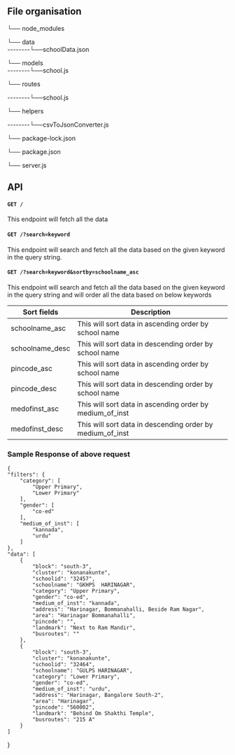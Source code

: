 ## File organisation


└── node_modules

└── data  
--------└──schoolData.json  

└── models  
--------└──school.js

└── routes

--------└──school.js

└── helpers

--------└──csvToJsonConverter.js 

└── package-lock.json

└── package.json

└── server.js


## API
#### `GET /`
This endpoint will fetch all the data
#### `GET /?search=keyword`
This endpoint will search and fetch all the data based on the given keyword in the query string.
#### `GET /?search=keyword&sortby=schoolname_asc`
This endpoint will search and fetch all the data based on the given keyword in the query string and will order all the data based on below keywords

| Sort fields      | Description    |
| --------|---------|
| schoolname_asc  | This will sort data in ascending order by school name   |
| schoolname_desc | This will sort data in descending order by school name |
| pincode_asc  | This will sort data in ascending order by school name   |
| pincode_desc | This will sort data in descending order by school name |
| medofinst_asc  | This will sort data in ascending order by medium_of_inst   |
| medofinst_desc | This will sort data in descending order by medium_of_inst |

###  Sample Response of above request


    {
    "filters": {
        "category": [
            "Upper Primary",
            "Lower Primary"
        ],
        "gender": [
            "co-ed"
        ],
        "medium_of_inst": [
            "kannada",
            "urdu"
        ]
    },
    "data": [
        {
            "block": "south-3",
            "cluster": "konanakunte",
            "schoolid": "32457",
            "schoolname": "GKHPS  HARINAGAR",
            "category": "Upper Primary",
            "gender": "co-ed",
            "medium_of_inst": "kannada",
            "address": "Harinagar, Bommanahalli, Beside Ram Nagar",
            "area": "Harinagar Bommanahalli",
            "pincode": "",
            "landmark": "Next to Ram Mandir",
            "busroutes": ""
        },
        {
            "block": "south-3",
            "cluster": "konanakunte",
            "schoolid": "32464",
            "schoolname": "GULPS HARINAGAR",
            "category": "Lower Primary",
            "gender": "co-ed",
            "medium_of_inst": "urdu",
            "address": "Harinagar, Bangalore South-2",
            "area": "Harinagar",
            "pincode": "560002",
            "landmark": "Behind Om Shakthi Temple",
            "busroutes": "215 A"
        }
    ]
}




